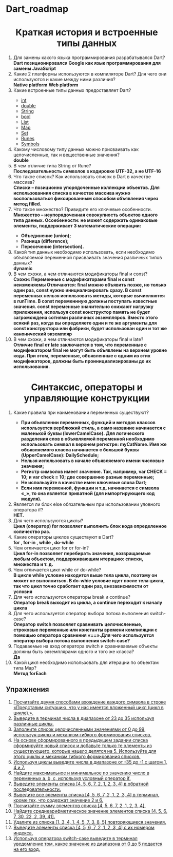 # Dart_roadmap


<h1 align = "center"> Краткая история и встроенные типы данных </h1>

<ol>
  <li>Для замены какого языка программирования разрабатывался Dart?</li>
    <strong>Dart позиционировался Google как язык программирования для замены JavaScript</strong>
  <li>Какие 2 платформы используются в компиляторе Dart? Для чего они используются и какие между ними различия?</li>
  <strong>Native platform</strong>
  <strong>Web platform</strong>
  <li>Какие встроенные типы данных предоставляет Dart?</li>
    <ul>
      <li><a href = "https://dart.dev/guides/language/language-tour#numbers">int</a></li>
      <li><a href = "https://dart.dev/guides/language/language-tour#numbers">double</a></li>
      <li><a href = "https://dart.dev/guides/language/language-tour#strings">String</a></li>
      <li><a href = "https://dart.dev/guides/language/language-tour#booleans">bool</a></li>
      <li><a href = "https://dart.dev/guides/language/language-tour#lists">List</a></li>
      <li><a href = "https://dart.dev/guides/language/language-tour#maps">Map</a></li>
      <li><a href = "https://dart.dev/guides/language/language-tour#sets">Set</a></li>
      <li><a href = "https://dart.dev/guides/language/language-tour#runes-and-grapheme-clusters">Runes</a></li>
      <li><a href = "https://dart.dev/guides/language/language-tour#symbols">Symbols</a></li>
    </ul>
  <li>Какому числовому типу данных можно присваивать как целочисленные, так и вещественные значения?</li>
  <strong>double</strong>
  <li>В чем отличие типа String от Rune?</li>
  <strong>Последовательность символов в кодировке UTF-32, а не UTF-16</strong>
  <li>Что такое список? Как использовать список в Dart в качестве массива?</li>
  <strong>Списки – позиционно упорядоченные коллекции объектов. Для использованния списка в качестве массива нужно воспользоваться фиксированным способом объявления через метод filled.</strong>
  <li>Что такое множество? Привидите его ключевые особенности.</li>
  <strong>Множество – неупорядоченная совокупность объектов одного типа данных. Осоебенности: не может содержать одинаковые элементы, поддерживает 3 математические операции:
 <ul>
  <li>Объединение (union);</li>

  <li>Разница (difference);</li>

  <li>Пересечение (intersection). </li>
</ul>
</strong>
  <li>Какой тип данных необходимо использовать, если необходимо объявляемой переменной присваивать значения различных типов данных?</li>
  <strong> dynamic </strong> 
  <li>В чем схожи, а чем отличаются модификаторы final и const?</li>
  <strong>Схожи: Переменные с модификаторами final и const неизменяемы
  Отличаются: final можно объявить позже, но только один раз, const нужно инициализировать сразу. В const переменных нельзя использовать методы, которые вычисляются в runTime. В const переменнную должны поступать известные значения. const переменные значительно снижают нагрузку приложения, используя const конструктор память не будет загромождена сотнями различных экземпляров. Вместо этого всякий раз, когда вы определяете одни и те же аргументы для const конструктора или фабрики, будет использован один и тот же канонический экземпляр</strong>
  <li>В чем схожи, а чем отличаются модификаторы final и late?</li>
  <strong>Отличие final от late заключается в том, что переменные с модификатором final не могут быть объявлены на верхнем уровне кода. При этом, переменные, объявленные с одним из этих модификаторов, должны быть проинициализированы до их использования.</strong>
</ol>

<h1 align = "center">Синтаксис, операторы и управляющие конструкции</h1>
<ol>
  <li>Какие правила при наименовании переменных существуют?</li>
    <strong>
      <ul>
        <li>При объявлении переменных, функций и методов классов используется верблюжий стиль, а само название начинается с маленькой буквы (lowerCamelCase). Для логического разделения слов в объявляемой переменной необходимо использовать символ в верхнем регистре: myCatName. Имя же объявляемого класса начинается с большой буквы (UpperCamelCase): DailySchedule;</li>
        <li>Нельзя использовать в начале объявляемого имени числовые значения;</li>
        <li>Регистр символов имеет значение. Так, например, var CHECK = 10; и var check = 10; две совершенно разные переменные;</li>
        <li>Не используйте в качестве имен ключевые слова Dart;</li>
        <li>Если имя переменной, функции и т.д. начинается с символа «_», то она является приватной (для импортирующего код модуля).</li>
      </ul>
    </strong>
  <li>Является ли блок else обязательным при использовании уловного оператора if?</li>
  <strong>НЕТ.</strong>
  <li>Для чего используются циклы?</li>
  <strong>Цикл (оператор) for позволяет выполнить блок кода определенное количество раз.</strong>
  <li>Какие операторы циклов существуют в Dart?</li>
  <strong> for , for-in , while , do-while</strong>
  <li>Чем отличается цикл for от for-in?</li>
  <strong>Цикл for-in позволяет перебирать значения, возвращаемые любым объектом, поддерживающим итерацию: списки, множества и т. д.</strong>
  <li>Чем отличается цикл while от do-while?</li>
  <strong>В цикле while условие находится выше тела цикла, поэтому он может не выполниться. В do-whie условие идет после тела цикла, так что цикл точно сработает один раз, внезависимости от условия </strong>
  <li>Для чего используются операторы break и continue?</li>
  <strong>Оператор break выходит из цикла, а continue переходит к началу цикла</strong>
  <li>Для чего используется оператор выбора потока выполнения switch-case?</li>
  <strong>Оператор switch позволяет сравнивать целочисленные, строковые переменные или константы времени компиляции с помощью оператора сравнения «==».Для чего используется оператор выбора потока выполнения switch-case?</strong>
  <li>Подаваемые на вход оператора switch и сравниваемые объекты должны быть экземплярами одного и того же класса?</li>
  <strong>Да</strong>
  <li>Какой цикл необходимо использовать для итерации по объектам типа Map<K, V>?</li>
  <strong>Метод forEach</strong>
</ol>
<h2>Упражнения</h2>
<ol>
<a href = "https://github.com/PilKvas/dart_roadmap/blob/main/%D0%A1%D0%B8%D0%BD%D1%82%D0%B0%D0%BA%D1%81%D0%B8%D1%81%2C%20%D0%BE%D0%BF%D0%B5%D1%80%D0%B0%D1%82%D0%BE%D1%80%D1%8B%20%D0%B8%20%D1%83%D0%BF%D1%80%D0%B0%D0%B2%D0%BB%D1%8F%D1%8E%D1%89%D0%B8%D0%B5%20%D0%BA%D0%BE%D0%BD%D1%81%D1%82%D1%80%D1%83%D0%BA%D1%86%D0%B8%D0%B8/stepik_1.dart"><li>Посчитайте двумя способами вхождение каждого символа в строке «Представим ситуацию, что у нас имеется вложенный цикл (цикл в цикле).».</li></a>
<a href = "https://github.com/PilKvas/dart_roadmap/blob/main/%D0%A1%D0%B8%D0%BD%D1%82%D0%B0%D0%BA%D1%81%D0%B8%D1%81%2C%20%D0%BE%D0%BF%D0%B5%D1%80%D0%B0%D1%82%D0%BE%D1%80%D1%8B%20%D0%B8%20%D1%83%D0%BF%D1%80%D0%B0%D0%B2%D0%BB%D1%8F%D1%8E%D1%89%D0%B8%D0%B5%20%D0%BA%D0%BE%D0%BD%D1%81%D1%82%D1%80%D1%83%D0%BA%D1%86%D0%B8%D0%B8/stepik_2.dart"><li>Выведите в терминал числа в диапазоне от 23 до 35 используя различные циклы.</li></a>
<a href = "https://github.com/PilKvas/dart_roadmap/blob/main/%D0%A1%D0%B8%D0%BD%D1%82%D0%B0%D0%BA%D1%81%D0%B8%D1%81%2C%20%D0%BE%D0%BF%D0%B5%D1%80%D0%B0%D1%82%D0%BE%D1%80%D1%8B%20%D0%B8%20%D1%83%D0%BF%D1%80%D0%B0%D0%B2%D0%BB%D1%8F%D1%8E%D1%89%D0%B8%D0%B5%20%D0%BA%D0%BE%D0%BD%D1%81%D1%82%D1%80%D1%83%D0%BA%D1%86%D0%B8%D0%B8/stepik_3.dart"><li>Заполните список целочисленными значениями от 0 до 99, используя циклы и механизм гибкого формирования списков.</li></a>
<a href = "https://github.com/PilKvas/dart_roadmap/blob/main/%D0%A1%D0%B8%D0%BD%D1%82%D0%B0%D0%BA%D1%81%D0%B8%D1%81%2C%20%D0%BE%D0%BF%D0%B5%D1%80%D0%B0%D1%82%D0%BE%D1%80%D1%8B%20%D0%B8%20%D1%83%D0%BF%D1%80%D0%B0%D0%B2%D0%BB%D1%8F%D1%8E%D1%89%D0%B8%D0%B5%20%D0%BA%D0%BE%D0%BD%D1%81%D1%82%D1%80%D1%83%D0%BA%D1%86%D0%B8%D0%B8/stepik_4.dart"><li>На основе сформированного в предыдущем задании списка сформируйте новый список и добавьте только те элементы из существующего, которые нацело делятся на 5. Используйте для этого циклы и механизм гибкого формирования списков.</li></a>
<a href = "https://github.com/PilKvas/dart_roadmap/blob/main/%D0%A1%D0%B8%D0%BD%D1%82%D0%B0%D0%BA%D1%81%D0%B8%D1%81%2C%20%D0%BE%D0%BF%D0%B5%D1%80%D0%B0%D1%82%D0%BE%D1%80%D1%8B%20%D0%B8%20%D1%83%D0%BF%D1%80%D0%B0%D0%B2%D0%BB%D1%8F%D1%8E%D1%89%D0%B8%D0%B5%20%D0%BA%D0%BE%D0%BD%D1%81%D1%82%D1%80%D1%83%D0%BA%D1%86%D0%B8%D0%B8/stepik_5.dart"><li>Используя циклы выведите числа в диапазоне от  -35 до -1 с шагом 1, 4 и 7.</li></a>
<a href = "https://github.com/PilKvas/dart_roadmap/blob/main/%D0%A1%D0%B8%D0%BD%D1%82%D0%B0%D0%BA%D1%81%D0%B8%D1%81%2C%20%D0%BE%D0%BF%D0%B5%D1%80%D0%B0%D1%82%D0%BE%D1%80%D1%8B%20%D0%B8%20%D1%83%D0%BF%D1%80%D0%B0%D0%B2%D0%BB%D1%8F%D1%8E%D1%89%D0%B8%D0%B5%20%D0%BA%D0%BE%D0%BD%D1%81%D1%82%D1%80%D1%83%D0%BA%D1%86%D0%B8%D0%B8/stepik_6.dart"><li>Найдите максимальное и минимальное по значению число в переменных a, b, c, используя условный оператор if.</li></a>
<a href = "https://github.com/PilKvas/dart_roadmap/blob/main/%D0%A1%D0%B8%D0%BD%D1%82%D0%B0%D0%BA%D1%81%D0%B8%D1%81%2C%20%D0%BE%D0%BF%D0%B5%D1%80%D0%B0%D1%82%D0%BE%D1%80%D1%8B%20%D0%B8%20%D1%83%D0%BF%D1%80%D0%B0%D0%B2%D0%BB%D1%8F%D1%8E%D1%89%D0%B8%D0%B5%20%D0%BA%D0%BE%D0%BD%D1%81%D1%82%D1%80%D1%83%D0%BA%D1%86%D0%B8%D0%B8/stepik_7.dart"><li>Выведите элементы списка [4, 5, 6, 7, 2, 1, 2, 3, 4] в обратной последовательности.</li></a>
<a href = "https://github.com/PilKvas/dart_roadmap/blob/main/%D0%A1%D0%B8%D0%BD%D1%82%D0%B0%D0%BA%D1%81%D0%B8%D1%81%2C%20%D0%BE%D0%BF%D0%B5%D1%80%D0%B0%D1%82%D0%BE%D1%80%D1%8B%20%D0%B8%20%D1%83%D0%BF%D1%80%D0%B0%D0%B2%D0%BB%D1%8F%D1%8E%D1%89%D0%B8%D0%B5%20%D0%BA%D0%BE%D0%BD%D1%81%D1%82%D1%80%D1%83%D0%BA%D1%86%D0%B8%D0%B8/stepik_8.dart"><li>Выведите все элементы списка [4, 5, 6, 7, 2, 1, 2, 3, 4] в терминал, кроме тех, что содержат значение 2 и 6.</li></a>
<a href = "https://github.com/PilKvas/dart_roadmap/blob/main/%D0%A1%D0%B8%D0%BD%D1%82%D0%B0%D0%BA%D1%81%D0%B8%D1%81%2C%20%D0%BE%D0%BF%D0%B5%D1%80%D0%B0%D1%82%D0%BE%D1%80%D1%8B%20%D0%B8%20%D1%83%D0%BF%D1%80%D0%B0%D0%B2%D0%BB%D1%8F%D1%8E%D1%89%D0%B8%D0%B5%20%D0%BA%D0%BE%D0%BD%D1%81%D1%82%D1%80%D1%83%D0%BA%D1%86%D0%B8%D0%B8/stepik_9.dart"><li>Посчитайте сумму элементов списка [4, 5, 6, 7, 2, 1, 2, 3, 4].</li></a>
<a href = "https://github.com/PilKvas/dart_roadmap/blob/main/%D0%A1%D0%B8%D0%BD%D1%82%D0%B0%D0%BA%D1%81%D0%B8%D1%81%2C%20%D0%BE%D0%BF%D0%B5%D1%80%D0%B0%D1%82%D0%BE%D1%80%D1%8B%20%D0%B8%20%D1%83%D0%BF%D1%80%D0%B0%D0%B2%D0%BB%D1%8F%D1%8E%D1%89%D0%B8%D0%B5%20%D0%BA%D0%BE%D0%BD%D1%81%D1%82%D1%80%D1%83%D0%BA%D1%86%D0%B8%D0%B8/stepik_10.dart"><li>Найдите среднеарифметическое значение элементов списка [4, 5, 6, 7, 30, 22, 2, 39, 41].</li></a>
<a href = "https://github.com/PilKvas/dart_roadmap/blob/main/%D0%A1%D0%B8%D0%BD%D1%82%D0%B0%D0%BA%D1%81%D0%B8%D1%81%2C%20%D0%BE%D0%BF%D0%B5%D1%80%D0%B0%D1%82%D0%BE%D1%80%D1%8B%20%D0%B8%20%D1%83%D0%BF%D1%80%D0%B0%D0%B2%D0%BB%D1%8F%D1%8E%D1%89%D0%B8%D0%B5%20%D0%BA%D0%BE%D0%BD%D1%81%D1%82%D1%80%D1%83%D0%BA%D1%86%D0%B8%D0%B8/stepik_11.dart"><li>Удалите из списка [1, 3, 4, 1, 4, 5, 7, 3, 8, 5] повторяющиеся значения.</li></a>
<a href = "https://github.com/PilKvas/dart_roadmap/blob/main/%D0%A1%D0%B8%D0%BD%D1%82%D0%B0%D0%BA%D1%81%D0%B8%D1%81%2C%20%D0%BE%D0%BF%D0%B5%D1%80%D0%B0%D1%82%D0%BE%D1%80%D1%8B%20%D0%B8%20%D1%83%D0%BF%D1%80%D0%B0%D0%B2%D0%BB%D1%8F%D1%8E%D1%89%D0%B8%D0%B5%20%D0%BA%D0%BE%D0%BD%D1%81%D1%82%D1%80%D1%83%D0%BA%D1%86%D0%B8%D0%B8/stepik_12.dart"><li>Выведите элементы списка [4, 5, 6, 7, 2, 1, 2, 3, 4] с их номером индекса.</li></a>
<a href = "https://github.com/PilKvas/dart_roadmap/blob/main/%D0%A1%D0%B8%D0%BD%D1%82%D0%B0%D0%BA%D1%81%D0%B8%D1%81%2C%20%D0%BE%D0%BF%D0%B5%D1%80%D0%B0%D1%82%D0%BE%D1%80%D1%8B%20%D0%B8%20%D1%83%D0%BF%D1%80%D0%B0%D0%B2%D0%BB%D1%8F%D1%8E%D1%89%D0%B8%D0%B5%20%D0%BA%D0%BE%D0%BD%D1%81%D1%82%D1%80%D1%83%D0%BA%D1%86%D0%B8%D0%B8/stepik_13.dart"><li>Используя оператора switch-case выведите в терминал уведомление том, какое значение из диапазона от 0 до 5 подается на его вход.</li></a>
</ol>
